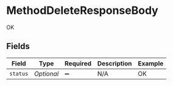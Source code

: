 # MethodDeleteResponseBody

OK


## Fields

| Field              | Type               | Required           | Description        | Example            |
| ------------------ | ------------------ | ------------------ | ------------------ | ------------------ |
| `status`           | *Optional<String>* | :heavy_minus_sign: | N/A                | OK                 |